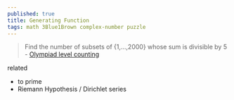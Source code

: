 ```yaml
---
published: true
title: Generating Function
tags: math 3Blue1Brown complex-number puzzle
---
```

> Find the number of subsets of {1,...,2000} whose sum is divisible by 5 - [Olympiad level counting ](https://www.youtube.com/watch?v=bOXCLR3Wric)

related
- to prime
- Riemann Hypothesis / Dirichlet series
